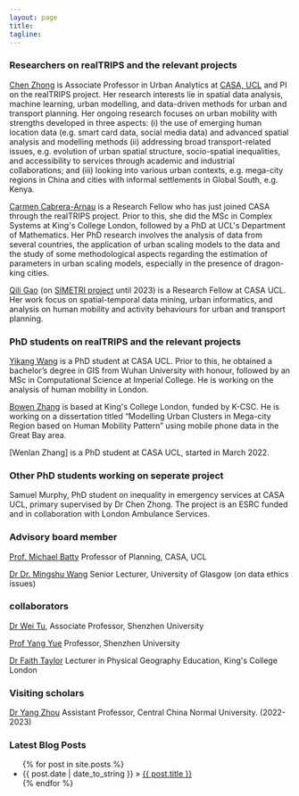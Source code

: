 ```yaml
---
layout: page
title: 
tagline:
---
```




### Researchers on realTRIPS and the relevant projects

[Chen Zhong](https://imzhongchen.wordpress.com/aboutme/) is Associate Professor in Urban Analytics at [CASA, UCL](https://www.ucl.ac.uk/bartlett/casa) and PI on the realTRIPS project. Her research interests lie in spatial data analysis, machine learning, urban modelling, and data-driven methods for urban and transport planning. Her ongoing research focuses on urban mobility with strengths developed in three aspects: (i) the use of emerging human location data (e.g. smart card data, social media data) and advanced spatial analysis and modelling methods (ii) addressing broad transport-related issues, e.g. evolution of urban spatial structure, socio-spatial inequalities, and accessibility to services through academic and industrial collaborations; and (iii) looking into various urban contexts, e.g. mega-city regions in China and cities with informal settlements in Global South, e.g. Kenya.

[Carmen Cabrera-Arnau](https://www.ucl.ac.uk/~ucahcca/) is a Research Fellow who has just joined CASA through the realTRIPS project. Prior to this, she did the MSc in Complex Systems at King's College London, followed by a PhD at UCL's Department of Mathematics. Her PhD research involves the analysis of data from several countries, the application of urban scaling models to the data and the study of some methodological aspects regarding the estimation of parameters in urban scaling models, especially in the presence of dragon-king cities.

[Qili Gao](https://www.gaoqili.cn/) (on [SIMETRI project](https://simetri.uk/about-the-project) until 2023) is a Research Fellow at CASA UCL. Her work focus on spatial-temporal data mining, urban informatics, and analysis on human mobility and activity behaviours for urban and transport planning. 


### PhD students on realTRIPS and the relevant projects

[Yikang Wang](https://yikang.site/) is a PhD student at CASA UCL. Prior to this, he obtained a bachelor’s degree in GIS from Wuhan University with honour, followed by an MSc in Computational Science at Imperial College. He is working on the analysis of human mobility in London.

[Bowen Zhang](https://bowenzhang.org/) is based at King's College London, funded by K-CSC. He is working on a dissertation titled “Modelling Urban Clusters in Mega-city Region based on Human Mobility Pattern” using mobile phone data in the Great Bay area. 

[Wenlan Zhang] is a PhD student at CASA UCL, started in March 2022.


### Other PhD students working on seperate project
Samuel Murphy, PhD student on inequality in emergency services at CASA UCL, primary supervised by Dr Chen Zhong. The project is an ESRC funded and in collaboration with London Ambulance Services.
 

### Advisory board member 
[Prof. Michael Batty](http://www.complexcity.info/) Professor of Planning, CASA, UCL

[Dr Dr. Mingshu Wang](https://mingshuwang.org/) Senior Lecturer, University of Glasgow (on data ethics issues)

### collaborators
[Dr Wei Tu](https://spatialsmart.github.io/), Associate Professor, Shenzhen University

[Prof Yang Yue](https://saup.szu.edu.cn/info/1092/1413.htm) Professor, Shenzhen University

[Dr Faith Taylor](https://www.kcl.ac.uk/people/faith-taylor) Lecturer in Physical Geography Education, King's College London


### Visiting scholars
[Dr Yang Zhou](http://ccnucity.ccnu.edu.cn/info/1053/6778.htm) Assistant Professor, Central China Normal University. (2022-2023)

### Latest Blog Posts

<ul class="posts">
  {% for post in site.posts %}
    <li><span>{{ post.date | date_to_string }}</span> &raquo; <a href="{{ site.baseurl }}{{ post.url }}">{{ post.title }}</a></li>
  {% endfor %}
</ul>
